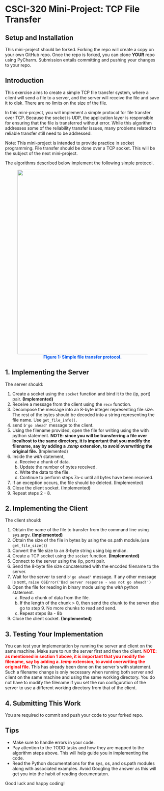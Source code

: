 # CSCI-320 Mini-Project: TCP File Transfer


## Setup and Installation

This mini-project should be forked.  Forking the repo will create a copy on your own  GitHub repo.  Once the repo is forked, you can clone **YOUR** repo using PyCharm.  Submission entails committing and pushing your changes to your repo. 

## Introduction

This exercise aims to create a simple TCP file transfer system, where a client will send a file to a server, and the server will receive the file and save it to disk.  There are no limits on the size of the file.

In this mini-project, you will implement a simple protocol for file transfer over TCP.  Because the socket is UDP, the application layer is responsible for ensuring that the file is transferred without error.  While this algorithm addresses some of the reliability transfer issues, many problems related to reliable transfer still need to be addressed.

Note: This mini-project is intended to provide practice in socket programming.  File transfer should be done over a TCP socket.  This will be the subject of the next mini-project.

The algorithms described below implement the following simple protocol.

<figure style="text-align:center;">
	<img src="fileTransferProtocol.png" height="600"></div>
	<figcaption style="font-weight:bold; color:#0055ee;">Figure 1: Simple file transfer protocol.</figcaption>
</figure>

## 1. Implementing the Server

The server should:

1. Create a socket using the `socket` function and bind it to the (ip, port) pair. **(Implemented)**
2. Receive a message from the client using the `recv` function.
3. Decompose the message into an 8-byte integer representing file size. The rest of the bytes should be decoded into a string representing the file name. Use `get_file_info()`.
4. send `b'go ahead'` message to the client.
5. Using the filename provided, open the file for writing using the with python statement. **NOTE: since you will be transferring a file over localhost to the same directory, it is important that you modify the filename, say by adding a *.temp* extension, to avoid overwriting the original file.** (Implemented)
6. Inside the *with* statement, 
	<ol type="a">
	<li>Receive a chunk of data.</li>
	<li>Update the number of bytes received.</li>
	<li>Write the data to the file.</li>
	<li>Continue to perform steps 7a-c until all bytes have been received.</li>
	</ol>
7. If an exception occurs, the file should be deleted. (Implemented)
8. Close the client socket. (Implemented)
9. Repeat steps 2 - 8. 

## 2. Implementing the Client

The client should:

1.	Obtain the name of the file to transfer from the command line using sys.argv. **(Implemented)**
2. Obtain the size of the file in bytes by using the os.path module.(use `get_file_size()`)
3. Convert the file size to an 8-byte string using big endian.
4. Create a TCP socket using the `socket` function. **(Implemented)**
5. Connect to the server using the (ip, port) pair.
6. Send the 8-byte file size concatenated with the encoded filename to the server.
7. Wait for the server to send `b'go ahead'` message. If any other message is sent, `raise OSError('Bad server response - was not go ahead!')`
8. Open the file for reading in binary mode using the *with* python statement.
	<ol type="a">
	<li>Read a chunk of data from the file.</li>
	<li>If the length of the chunk > 0, then send the chunk to the server else go to step 9.  No more chunks to read and send.</li>
	<li>Repeat steps 8a - 8b</li>
	</ol>
9. Close the client socket. **(Implemented)**

## 3. Testing Your Implementation

You can test your implementation by running the server and client on the same machine. Make sure to run the server first and then the client. **<span style="color:red">NOTE: as mentioned in section 1 above, it is important that you modify the filename, say by adding a *.temp* extension, to avoid overwriting the original file.</span>** This has already been done on the server's with statement. Such a filename change is only necessary when running both server and client on the same machine and using the same working directory. You do not have to modify the filename if you set the run configuration of the server to use a different working directory from that of the client.


## 4. Submitting This Work

You are required to commit and push your code to your forked repo.


## Tips

- Make sure to handle errors in your code.
- Pay attention to the TODO tasks and how they are mapped to the algorithm steps above.  This will help guide you in implementing the code.
- Read the Python documentations for the sys, os, and os.path modules along with associated examples.  Avoid Googling the answer as this will get you into the habit of reading documentaton.

Good luck and happy coding!
